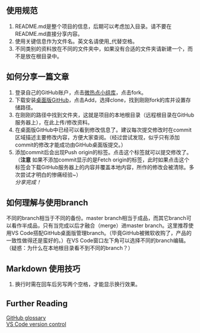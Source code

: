 ## 使用规范

1. README.md是整个项目的信息，后期可以考虑加入目录。请不要在README.md直接分享内容。
2. 使用关键信息作为文件名。英文名请使用_代替空格。
3. 不同类别的资料放在不同的文件夹中，如果没有合适的文件夹请新建一个，而不是放在根目录中。

## 如何分享一篇文章

1. 登录自己的GitHub账户，点击[微热点小组库](https://github.com/tudousponge/Wei_Re_Dian-Group)，点击fork。
2. 下载安装[桌面版GitHub](https://desktop.github.com/)，点击Add，选择clone，找到刚刚fork的库并设置存储路径。
3. 在刚刚的路径中找到文件夹，这就是项目的本地根目录（远程根目录在GitHub服务器上），在此上传/修改资料。
4. 在桌面版GitHub中已经可以看到修改信息了。建议每次提交修改时在commit区域描述主要修改内容，方便大家查阅。（经过尝试发现，似乎只有添加commit的修改才能成功由GitHub桌面版提交。）
5. 添加commit后会出现Push origin的标签。点击这个标签就可以提交修改了。（**注意**  如果不添加commit显示的是Fetch origin的标签，此时如果点击这个标签会下载GitHub服务器上的内容并覆盖本地内容，所作的修改会被清除。多次尝试才明白的惨痛经验~）  
*分享完成！*

## 如何理解与使用branch
不同的branch相当于不同的备份。master branch相当于成品，而其它branch可以看作半成品，只有当完成以后才融合（merge）进master branch。这里推荐使用VS Code搭配GitHub桌面版管理branch。（毕竟GitHub被微软收购了，产品的一致性做得还是蛮好的。）在VS Code窗口左下角可以选择不同的branch编辑。（疑惑：为什么在本地根目录看不到不同的branch？）

## Markdown 使用技巧
1. 换行时需在回车后另写两个空格，才能显示换行效果。



## Further Reading  
[GitHub glossary](https://help.github.com/en/github/getting-started-with-github/github-glossary#branch)  
[VS Code version control](https://code.visualstudio.com/docs/editor/versioncontrol)

